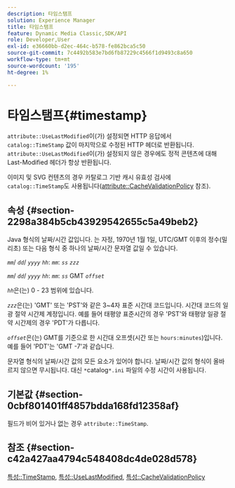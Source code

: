 ```yaml
---
description: 타임스탬프
solution: Experience Manager
title: 타임스탬프
feature: Dynamic Media Classic,SDK/API
role: Developer,User
exl-id: e36660bb-d2ec-464c-b578-fe862bca5c50
source-git-commit: 7c4492b583e7bd6fb87229c4566f1d9493c8a650
workflow-type: tm+mt
source-wordcount: '195'
ht-degree: 1%

---
```


# 타임스탬프{#timestamp}

`attribute::UseLastModified`이(가) 설정되면 HTTP 응답에서 `catalog::TimeStamp` 값이 마지막으로 수정된 HTTP 헤더로 반환됩니다. `attribute::UseLastModified`이(가) 설정되지 않은 경우에도 정적 콘텐츠에 대해 Last-Modified 헤더가 항상 반환됩니다.

이미지 및 SVG 컨텐츠의 경우 카탈로그 기반 캐시 유효성 검사에 `catalog::TimeStamp`도 사용됩니다([attribute::CacheValidationPolicy](/help/aem-is-ir-api/is-api/image-catalog/image-serving-api-ref/c-image-catalog-reference/c-attributes-reference/r-cachevalidationpolicy.md) 참조).

## 속성 {#section-2298a384b5cb43929542655c5a49beb2}

Java 형식의 날짜/시간 값입니다. 는 자정, 1970년 1월 1일, UTC/GMT 이후의 정수(밀리초) 또는 다음 형식 중 하나의 날짜/시간 문자열 값일 수 있습니다.

*`mm`*/ *`dd`*/ *`yyyy`* *`hh`*: *`mm`*: *`ss`* *`zzz`*

*`mm`*/ *`dd`*/ *`yyyy`* *`hh`*: *`mm`*: *`ss`* GMT *`offset`*

*`hh`*&#x200B;은(는) 0 - 23 범위에 있습니다.

*`zzz`*&#x200B;은(는) &#39;GMT&#39; 또는 &#39;PST&#39;와 같은 3~4자 표준 시간대 코드입니다. 시간대 코드의 일광 절약 시간제 계정입니다. 예를 들어 태평양 표준시간의 경우 &#39;PST&#39;와 태평양 일광 절약 시간제의 경우 &#39;PDT&#39;가 다릅니다.

*`offset`*&#x200B;은(는) GMT를 기준으로 한 시간대 오프셋(시간 또는 `hours:minutes`)입니다. 예를 들어 &#39;PDT&#39;는 &#39;GMT -7&#39;과 같습니다.

문자열 형식의 날짜/시간 값의 모든 요소가 있어야 합니다. 날짜/시간 값의 형식이 올바르지 않으면 무시됩니다. 대신 `*`catalog`*.ini` 파일의 수정 시간이 사용됩니다.

## 기본값 {#section-0cbf801401ff4857bdda168fd12358af}

필드가 비어 있거나 없는 경우 `attribute::TimeStamp`.

## 참조 {#section-c42a427aa4794c548408dc4de028d578}

[특성::TimeStamp](../../../../../../is-api/image-catalog/image-serving-api-ref/c-image-catalog-reference/c-attributes-reference/r-timestamp.md#reference-4213c599a64942ee8cb9d80696b08296), [특성::UseLastModified](../../../../../../is-api/image-catalog/image-serving-api-ref/c-image-catalog-reference/c-attributes-reference/r-uselastmodified.md#reference-73ecc421e6864a38aec5a4775f06b8e8), [특성::CacheValidationPolicy](../../../../../../is-api/image-catalog/image-serving-api-ref/c-image-catalog-reference/c-attributes-reference/r-cachevalidationpolicy.md#reference-e55e52fd749041718a9af69fa2027b57)
